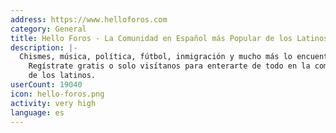 ```yaml
---
address: https://www.helloforos.com
category: General
title: Hello Foros - La Comunidad en Español más Popular de los Latinos
description: |-
  Chismes, música, política, fútbol, inmigración y mucho más lo encuentras en HelloForos.com.
    Regístrate gratis o solo visítanos para enterarte de todo en la comunidad preferida
    de los latinos.
userCount: 19040
icon: hello-foros.png
activity: very high
language: es
---
```

